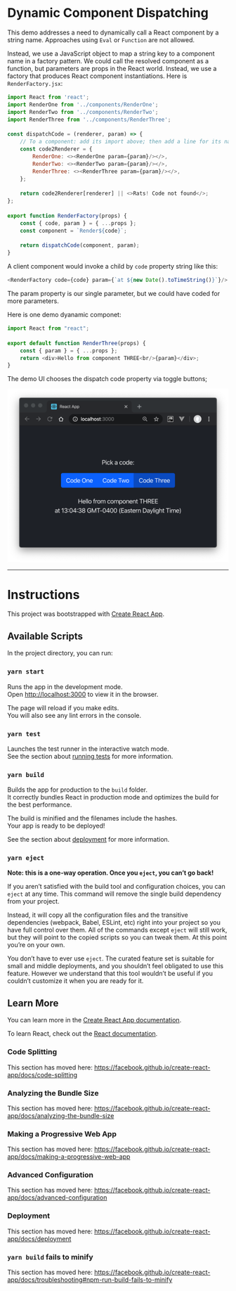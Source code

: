 # Dynamic Component Dispatching

This demo addresses a need to dynamically call a React component by a string name.
Approaches using `Eval` or `Function` are not allowed. 

Instead, we use a JavaScript object to map a string key to a component name
in a factory pattern. We could call the resolved component as a function, 
but parameters are props in the React world. Instead, we use a factory that
produces React component instantiations. Here is `RenderFactory.jsx`:

```javascript 1.8
import React from 'react';
import RenderOne from '../components/RenderOne';
import RenderTwo from '../components/RenderTwo';
import RenderThree from '../components/RenderThree';

const dispatchCode = (renderer, param) => {
    // To a component: add its import above; then add a line for its name here:
    const code2Renderer = {
        RenderOne: <><RenderOne param={param}/></>,
        RenderTwo: <><RenderTwo param={param}/></>,
        RenderThree: <><RenderThree param={param}/></>,
    };

    return code2Renderer[renderer] || <>Rats! Code not found</>;
};

export function RenderFactory(props) {
    const { code, param } = { ...props };
    const component = `Render${code}`;

    return dispatchCode(component, param);
}
```

A client component would invoke a child by `code` property string like this:

```javascript 1.8
<RenderFactory code={code} param={`at ${new Date().toTimeString()}`}/>
```

The param property is our single parameter, but we could have coded for more
parameters.

Here is one demo dyanamic componet:

```javascript 1.8
import React from "react";

export default function RenderThree(props) {
    const { param } = { ...props };
    return <div>Hello from component THREE<br/>{param}</div>;
}

```

The demo UI chooses the dispatch code property via toggle buttons;

![pix/code-factory-ui.png](pix/code-factory-ui.png)

---
# Instructions

This project was bootstrapped with [Create React App](https://github.com/facebook/create-react-app).

## Available Scripts

In the project directory, you can run:

### `yarn start`

Runs the app in the development mode.<br />
Open [http://localhost:3000](http://localhost:3000) to view it in the browser.

The page will reload if you make edits.<br />
You will also see any lint errors in the console.

### `yarn test`

Launches the test runner in the interactive watch mode.<br />
See the section about [running tests](https://facebook.github.io/create-react-app/docs/running-tests) for more information.

### `yarn build`

Builds the app for production to the `build` folder.<br />
It correctly bundles React in production mode and optimizes the build for the best performance.

The build is minified and the filenames include the hashes.<br />
Your app is ready to be deployed!

See the section about [deployment](https://facebook.github.io/create-react-app/docs/deployment) for more information.

### `yarn eject`

**Note: this is a one-way operation. Once you `eject`, you can’t go back!**

If you aren’t satisfied with the build tool and configuration choices, you can `eject` at any time. This command will remove the single build dependency from your project.

Instead, it will copy all the configuration files and the transitive dependencies (webpack, Babel, ESLint, etc) right into your project so you have full control over them. All of the commands except `eject` will still work, but they will point to the copied scripts so you can tweak them. At this point you’re on your own.

You don’t have to ever use `eject`. The curated feature set is suitable for small and middle deployments, and you shouldn’t feel obligated to use this feature. However we understand that this tool wouldn’t be useful if you couldn’t customize it when you are ready for it.

## Learn More

You can learn more in the [Create React App documentation](https://facebook.github.io/create-react-app/docs/getting-started).

To learn React, check out the [React documentation](https://reactjs.org/).

### Code Splitting

This section has moved here: https://facebook.github.io/create-react-app/docs/code-splitting

### Analyzing the Bundle Size

This section has moved here: https://facebook.github.io/create-react-app/docs/analyzing-the-bundle-size

### Making a Progressive Web App

This section has moved here: https://facebook.github.io/create-react-app/docs/making-a-progressive-web-app

### Advanced Configuration

This section has moved here: https://facebook.github.io/create-react-app/docs/advanced-configuration

### Deployment

This section has moved here: https://facebook.github.io/create-react-app/docs/deployment

### `yarn build` fails to minify

This section has moved here: https://facebook.github.io/create-react-app/docs/troubleshooting#npm-run-build-fails-to-minify
